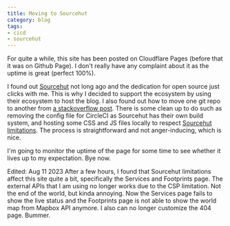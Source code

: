 ```yaml
---
title: Moving to Sourcehut
category: blog
tags:
- cicd
- sourcehut
---
```


For quite a while, this site has been posted on Cloudflare Pages (before that it was on Github Page). I don't really have any complaint about it as the uptime is great (perfect 100%).

I found out [Sourcehut](https://srht.site/) not long ago and the dedication for open source just clicks with me. This is why I decided to support the ecosystem by using their ecosystem to host the blog. I also found out how to move one git repo to another from [a stackoverflow post](https://stackoverflow.com/questions/1365541/how-to-move-some-files-from-one-git-repo-to-another-not-a-clone-preserving-hi). There is some clean up to do such as removing the config file for CircleCI as Sourcehut has their own build system, and hosting some CSS and JS files locally to respect [Sourcehut limitations](https://srht.site/limitations). The process is straightforward and not anger-inducing, which is nice.

I'm going to monitor the uptime of the page for some time to see whether it lives up to my expectation. Bye now.

Edited: Aug 11 2023
After a few hours, I found that Sourcehut limitations affect this site quite a bit, specifically the Services and Footprints page. The external APIs that I am using no longer works due to the CSP limitation. Not the end of the world, but kinda annoying. Now the Services page fails to show the live status and the Footprints page is not able to show the world map from Mapbox API anymore. I also can no longer customize the 404 page. Bummer.